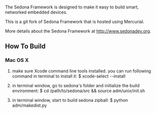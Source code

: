 The Sedona Framework is designed to make it easy to build smart, networked embedded devices. 

This is a git fork of Sedona Framework that is hosted using Mercurial. 

More details about the Sedona Framework at http://www.sedonadev.org.

## How To Build
### Mac OS X 
1. make sure Xcode command line tools installed. you can run following command in terminal to install it:
 $ xcode-select --install

2. in terminal window, go to sedona's folder and initialize the build environment:
 $ cd /path/to/sedona/src && source adm/unix/init.sh 

3. in terminal window, start to build sedona zipball:
 $ python adm/makedist.py

